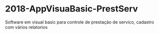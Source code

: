 # 2018-AppVisuaBasic-PrestServ
Software em visual basic para controle de prestação de servico, cadastro com vários relatorios
